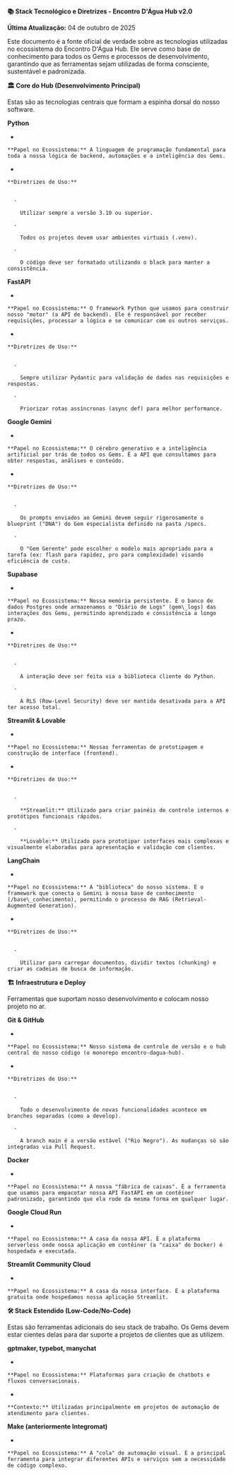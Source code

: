 **📚 Stack Tecnológico e Diretrizes - Encontro D'Água Hub v2.0**  
  
**Última Atualização:** 04 de outubro de 2025  
  
  
  
Este documento é a fonte oficial de verdade sobre as tecnologias utilizadas no ecossistema do Encontro D'Água Hub. Ele serve como base de conhecimento para todos os Gems e processos de desenvolvimento, garantindo que as ferramentas sejam utilizadas de forma consciente, sustentável e padronizada.  
  
  
  
**🏛️ Core do Hub (Desenvolvimento Principal)**  
  
Estas são as tecnologias centrais que formam a espinha dorsal do nosso software.  
  
**Python**

  -   
      
    **Papel no Ecossistema:** A linguagem de programação fundamental para toda a nossa lógica de backend, automações e a inteligência dos Gems.  
      
  -   
      
    **Diretrizes de Uso:**  
      
      
      -   
          
        Utilizar sempre a versão 3.10 ou superior.  
          
      -   
          
        Todos os projetos devem usar ambientes virtuais (.venv).  
          
      -   
          
        O código deve ser formatado utilizando o black para manter a consistência.  
          

**FastAPI**

  -   
      
    **Papel no Ecossistema:** O framework Python que usamos para construir nosso "motor" (a API de backend). Ele é responsável por receber requisições, processar a lógica e se comunicar com os outros serviços.  
      
  -   
      
    **Diretrizes de Uso:**  
      
      
      -   
          
        Sempre utilizar Pydantic para validação de dados nas requisições e respostas.  
          
      -   
          
        Priorizar rotas assíncronas (async def) para melhor performance.  
          

**Google Gemini**

  -   
      
    **Papel no Ecossistema:** O cérebro generativo e a inteligência artificial por trás de todos os Gems. É a API que consultamos para obter respostas, análises e conteúdo.  
      
  -   
      
    **Diretrizes de Uso:**  
      
      
      -   
          
        Os prompts enviados ao Gemini devem seguir rigorosamente o blueprint ("DNA") do Gem especialista definido na pasta /specs.  
          
      -   
          
        O "Gem Gerente" pode escolher o modelo mais apropriado para a tarefa (ex: flash para rapidez, pro para complexidade) visando eficiência de custo.  
          

**Supabase**

  -   
      
    **Papel no Ecossistema:** Nossa memória persistente. É o banco de dados Postgres onde armazenamos o "Diário de Logs" (gem\_logs) das interações dos Gems, permitindo aprendizado e consistência a longo prazo.  
      
  -   
      
    **Diretrizes de Uso:**  
      
      
      -   
          
        A interação deve ser feita via a biblioteca cliente do Python.  
          
      -   
          
        A RLS (Row-Level Security) deve ser mantida desativada para a API ter acesso total.  
          

**Streamlit & Lovable**

  -   
      
    **Papel no Ecossistema:** Nossas ferramentas de prototipagem e construção de interface (frontend).  
      
  -   
      
    **Diretrizes de Uso:**  
      
      
      -   
          
        **Streamlit:** Utilizado para criar painéis de controle internos e protótipos funcionais rápidos.  
          
      -   
          
        **Lovable:** Utilizado para prototipar interfaces mais complexas e visualmente elaboradas para apresentação e validação com clientes.  
          

**LangChain**

  -   
      
    **Papel no Ecossistema:** A "biblioteca" do nosso sistema. É o framework que conecta o Gemini à nossa base de conhecimento (/base\_conhecimento), permitindo o processo de RAG (Retrieval-Augmented Generation).  
      
  -   
      
    **Diretrizes de Uso:**  
      
      
      -   
          
        Utilizar para carregar documentos, dividir textos (chunking) e criar as cadeias de busca de informação.  
          

  
  
**🏗️ Infraestrutura e Deploy**  
  
Ferramentas que suportam nosso desenvolvimento e colocam nosso projeto no ar.  
  
**Git & GitHub**

  -   
      
    **Papel no Ecossistema:** Nosso sistema de controle de versão e o hub central do nosso código (o monorepo encontro-dagua-hub).  
      
  -   
      
    **Diretrizes de Uso:**  
      
      
      -   
          
        Todo o desenvolvimento de novas funcionalidades acontece em branches separadas (como a develop).  
          
      -   
          
        A branch main é a versão estável ("Rio Negro"). As mudanças só são integradas via Pull Request.  
          

**Docker**

  -   
      
    **Papel no Ecossistema:** A nossa "fábrica de caixas". É a ferramenta que usamos para empacotar nossa API FastAPI em um contêiner padronizado, garantindo que ela rode da mesma forma em qualquer lugar.  
      

**Google Cloud Run**

  -   
      
    **Papel no Ecossistema:** A casa da nossa API. É a plataforma serverless onde nossa aplicação em contêiner (a "caixa" do Docker) é hospedada e executada.  
      

**Streamlit Community Cloud**

  -   
      
    **Papel no Ecossistema:** A casa da nossa interface. É a plataforma gratuita onde hospedamos nossa aplicação Streamlit.  
      

  
  
**🛠️ Stack Estendido (Low-Code/No-Code)**  
  
Estas são ferramentas adicionais do seu stack de trabalho. Os Gems devem estar cientes delas para dar suporte a projetos de clientes que as utilizem.  
  
**gptmaker, typebot, manychat**

  -   
      
    **Papel no Ecossistema:** Plataformas para criação de chatbots e fluxos conversacionais.  
      
  -   
      
    **Contexto:** Utilizadas principalmente em projetos de automação de atendimento para clientes.  
      

**Make (anteriormente Integromat)**

  -   
      
    **Papel no Ecossistema:** A "cola" de automação visual. É a principal ferramenta para integrar diferentes APIs e serviços sem a necessidade de código complexo.  
      
